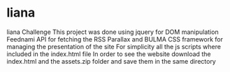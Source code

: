 # liana
liana Challenge
This project was done using jquery for DOM manipulation
Feednami API for fetching the RSS
Parallax
and BULMA CSS framework for managing the presentation of the site
For simplicity all the js scripts where included in the index.html file
In order to see the website download the index.html and the assets.zip folder and save them in the same directory

